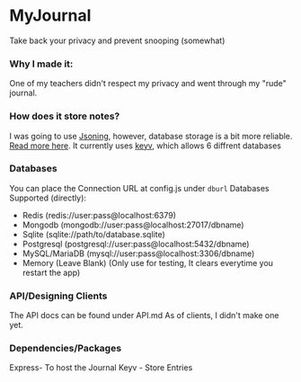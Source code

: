 # MyJournal

Take back your privacy and prevent snooping (somewhat)

### Why I made it:

One of my teachers didn't respect my privacy and went through my "rude" journal.

### How does it store notes?
I was going to use [Jsoning](https://support.glitch.com/t/jsoning-a-simple-key-value-json-based-persistent-lightweight-database/24575), however, database storage is a bit more reliable. [Read more here](https://www.quora.com/What-is-the-difference-between-a-file-system-and-a-database/answer/Christian-Smith-2).
It currently uses [keyv](https://www.npmjs.com/package/keyv), which allows 6 diffrent databases

### Databases
You can place the Connection URL at config.js under `dburl`
Databases Supported (directly): 
- Redis (redis://user:pass@localhost:6379)
- Mongodb (mongodb://user:pass@localhost:27017/dbname)
- Sqlite (sqlite://path/to/database.sqlite)
- Postgresql (postgresql://user:pass@localhost:5432/dbname)
- MySQL/MariaDB (mysql://user:pass@localhost:3306/dbname)
- Memory (Leave Blank) (Only use for testing, It clears everytime you restart the app)

### API/Designing Clients
The API docs can be found under API.md
As of clients, I didn't make one yet. 

### Dependencies/Packages
Express- To host the Journal
Keyv - Store Entries